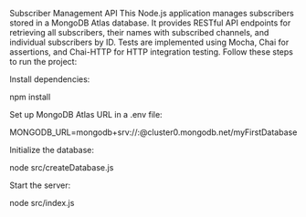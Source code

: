 Subscriber Management API
This Node.js application manages subscribers stored in a MongoDB Atlas database. It provides RESTful API endpoints for retrieving all subscribers, their names with subscribed channels, and individual subscribers by ID. Tests are implemented using Mocha, Chai for assertions, and Chai-HTTP for HTTP integration testing. Follow these steps to run the project:

Install dependencies:

npm install

Set up MongoDB Atlas URL in a .env file:

MONGODB_URL=mongodb+srv://<username>:<password>@cluster0.mongodb.net/myFirstDatabase

Initialize the database:

node src/createDatabase.js

Start the server:

node src/index.js